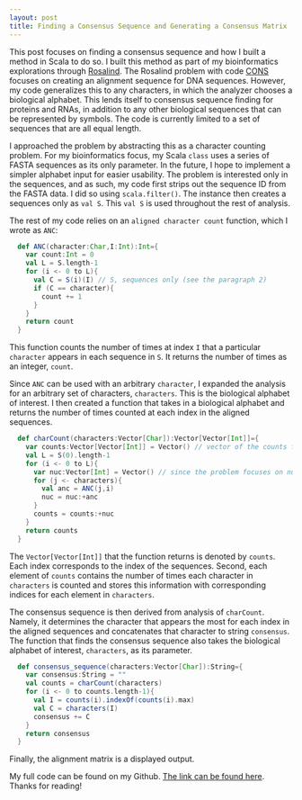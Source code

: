 ```yaml
---
layout: post
title: Finding a Consensus Sequence and Generating a Consensus Matrix 
--- 
```


This post focuses on finding a consensus sequence and how I built a method in Scala to do so. I built this method as part of my 
bioinformatics explorations through [Rosalind](http://rosalind.info/). The Rosalind problem with code 
[CONS](http://rosalind.info/problems/cons/) focuses on creating an alignment sequence for DNA sequences. 
However, my code generalizes this to any characters, in which the analyzer chooses a 
biological alphabet. This lends itself to consensus sequence finding for proteins and RNAs, in addition to any other biological sequences 
that can be represented by symbols. The code is currently limited to a set of sequences that are all equal length.

I approached the problem by abstracting this as a character counting problem. For my bioinformatics focus, my Scala `class` uses 
a series of FASTA sequences as its only parameter. In the future, I hope to implement a simpler alphabet input for easier usability. 
The problem is interested only in the sequences, and as such, my code first strips out the sequence ID from the FASTA data. I did so 
using `scala.filter()`. The instance then creates a sequences only as `val S`. This `val S` is used throughout the rest of analysis. 

The rest of my code relies on an `aligned character count` function, which I wrote as `ANC`:
```scala
  def ANC(character:Char,I:Int):Int={
    var count:Int = 0
    val L = S.length-1
    for (i <- 0 to L){
      val C = S(i)(I) // S, sequences only (see the paragraph 2)
      if (C == character){
        count += 1 
      }
    }
    return count
  }
```
This function counts the number of times at index `I` that a particular `character` appears in each sequence in `S`. 
It returns the number of times as an integer, `count`. 

Since `ANC` can be used with an arbitrary `character`, I expanded the analysis for an arbitrary set of characters, `characters`. This 
is the biological alphabet of interest. I then created a function that takes in a biological alphabet and returns the number of times 
counted at each index in the aligned sequences. 
```scala
  def charCount(characters:Vector[Char]):Vector[Vector[Int]]={
    var counts:Vector[Vector[Int]] = Vector() // vector of the counts for each character in the biological alphabet
    val L = S(0).length-1
    for (i <- 0 to L){
      var nuc:Vector[Int] = Vector() // since the problem focuses on nucleotides, "nuc" stands for "nucleotides", though it generalizes
      for (j <- characters){
        val anc = ANC(j,i)
        nuc = nuc:+anc
      }
      counts = counts:+nuc
    }
    return counts 
  }
```
The `Vector[Vector[Int]]` that the function returns is denoted by `counts`. Each index corresponds to the index of the sequences.
Second, each element of `counts` contains the number of times each character in `characters` is counted and 
stores this information with corresponding indices for each element in `characters`. 

The consensus sequence is then derived from analysis of `charCount`. Namely, it determines the character that appears the most for each 
index in the aligned sequences and concatenates that character to string `consensus`. The function that finds the consensus sequence 
also takes the biological alphabet of interest, `characters`, as its parameter. 
```scala
  def consensus_sequence(characters:Vector[Char]):String={
    var consensus:String = ""
    val counts = charCount(characters)
    for (i <- 0 to counts.length-1){
      val I = counts(i).indexOf(counts(i).max)
      val C = characters(I)
      consensus += C
    }
    return consensus
  }
```

Finally, the alignment matrix is a displayed output. 

My full code can be found on my Github. [The link can be found here](https://github.com/kienma/ROSALIND/blob/master/CONS.scala). 
Thanks for reading! 

